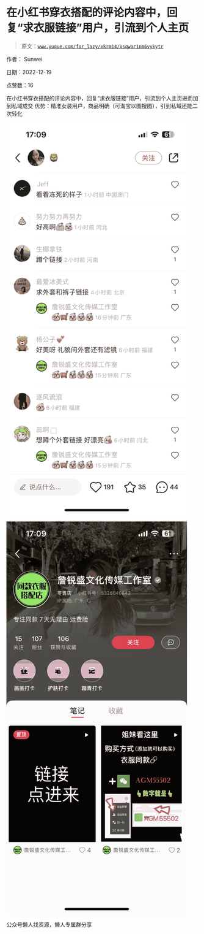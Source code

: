 # 在小红书穿衣搭配的评论内容中，回复“求衣服链接”用户，引流到个人主页

> 原文：[`www.yuque.com/for_lazy/xkrm14/xsqwar1nm6vykytr`](https://www.yuque.com/for_lazy/xkrm14/xsqwar1nm6vykytr)



作者： Sunwei



日期：2022-12-19



点赞数：16

<ne-hole id="u6e932e27" data-lake-id="u6e932e27"><ne-card data-card-name="hr" data-card-type="block" id="SYDIZ" data-event-boundary="card">

在小红书穿衣搭配的评论内容中，回复“求衣服链接”用户，引流到个人主页进而加到私域成交 优势：精准女装用户，商品明确（可淘宝以图搜图），引到私域还能二次转化



<ne-card data-card-name="image" data-card-type="inline" id="td102" data-event-boundary="card">![](img/631bb6e62c057c14f9545db6e2b9749b.png)</ne-card>



<ne-card data-card-name="image" data-card-type="inline" id="J4Hz8" data-event-boundary="card">![](img/a9b73af0479b853aa5739311f18a135c.png)</ne-card>

<ne-hole id="udc0c3fb9" data-lake-id="udc0c3fb9"><ne-card data-card-name="hr" data-card-type="block" id="lWvLE" data-event-boundary="card">

公众号懒人找资源，懒人专属群分享

</ne-card></ne-hole></ne-card></ne-hole>